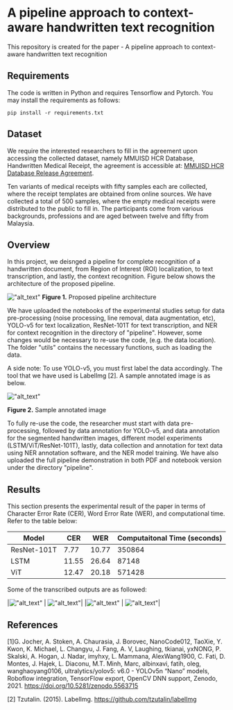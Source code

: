 # A pipeline approach to context-aware handwritten text recognition

This repository is created for the paper - A pipeline approach to context-aware handwritten text recognition

## Requirements
The code is written in Python and requires Tensorflow and Pytorch. You may install the requirements as follows:
```
pip install -r requirements.txt
```

## Dataset
We require the interested researchers to fill in the agreement upon accessing the collected dataset, namely MMUISD HCR Database, Handwritten Medical Receipt, the agreement is accessible at: [MMUISD HCR Database Release Agreement](https://drive.google.com/file/d/1-MaV_aR9jdcLsUNQ-fB9gI25geVeMJAM/view?usp=sharing).

Ten variants of medical receipts with fifty samples each are collected, where the receipt templates are obtained from online sources. We have collected a total of 500 samples, where the empty medical receipts were distributed to the public to fill in. The participants come from various backgrounds, professions and are aged between twelve and fifty from Malaysia.

## Overview
In this project, we deisnged a pipeline for complete recognition of a handwritten document, from Region of Interest (ROI) localization, to text transcription, and lastly, the context recognition. Figure below shows the architecture of the proposed pipeline.

!["alt_text"](https://github.com/yeefantan/ResNet-101T-for-HCR/blob/main/figures/architecture.png "Architecture")
**Figure 1.** Proposed pipeline architecture

We have uploaded the notebooks of the experimental studies setup for data pre-processing (noise processing, line removal, data augmentation, etc), YOLO-v5 for text localization, ResNet-101T for text transcription, and NER for context recognition in the directory of "pipeline". However, some changes would be necessary to re-use the code, (e.g. the data location). The folder "utils" contains the necessary functions, such as loading the data.

A side note: To use YOLO-v5, you must first label the data accordingly. The tool that we have used is LabelImg [2]. A sample annotated image is as below.

!["alt_text"](https://github.com/yeefantan/ResNet-101T-for-HCR/blob/main/figures/sample_annotated_image.png "Sample")

**Figure 2.** Sample annotated image

To fully re-use the code, the researcher must start with data pre-processing, followed by data annotation for YOLO-v5, and data annotation for the segmented handwritten images, different model experiments (LSTM/ViT/ResNet-101T), lastly, data collection and annotation for text data using NER annotation software, and the NER model training. We have also uploaded the full pipeline demonstration in both PDF and notebook version under the directory "pipeline".

## Results

This section presents the experimental result of the paper in terms of Character Error Rate (CER), Word Error Rate (WER), and computational time. Refer to the table below:

|Model    | CER | WER |Computaitonal Time (seconds)|
|---------|-----|-----|----------------------------|
|ResNet-101T|7.77|10.77|350864|
|LSTM|11.55|26.64|87148|
|ViT|12.47|20.18|571428|

Some of the transcribed outputs are as followed:


|!["alt_text"](https://github.com/yeefantan/ResNet-101T-for-HCR/blob/main/figures/demo_1_input.jpg "Demo 1 Input") | !["alt_text"](https://github.com/yeefantan/ResNet-101T-for-HCR/blob/main/figures/demo_1_output.jpg "Demo 1 Output")|
|!["alt_text"](https://github.com/yeefantan/ResNet-101T-for-HCR/blob/main/figures/demo_2_input.jpg "Demo 2 Input") | !["alt_text"](https://github.com/yeefantan/ResNet-101T-for-HCR/blob/main/figures/demo_2_output.jpg "Demo 2 Output")|

## References
[1]G. Jocher, A. Stoken, A. Chaurasia, J. Borovec, NanoCode012, TaoXie, Y. Kwon, K. Michael, L. Changyu, J. Fang, A. V, Laughing, tkianai, yxNONG, P. Skalski, A. Hogan, J. Nadar, imyhxy, L. Mammana, AlexWang1900, C. Fati, D. Montes, J. Hajek, L. Diaconu, M.T. Minh, Marc, albinxavi, fatih, oleg, wanghaoyang0106, ultralytics/yolov5: v6.0 - YOLOv5n “Nano” models, Roboflow integration, TensorFlow export, OpenCV DNN support, Zenodo, 2021. https://doi.org/10.5281/zenodo.5563715

[2] Tzutalin. (2015). LabelImg. https://github.com/tzutalin/labelImg
